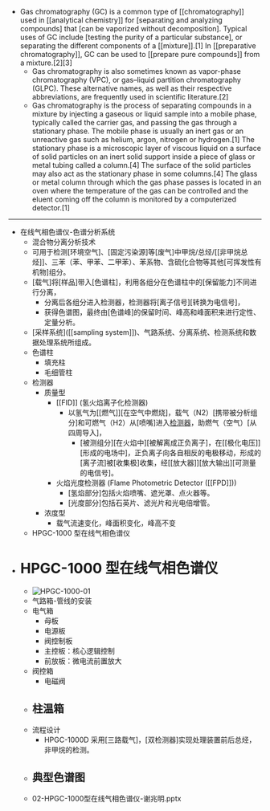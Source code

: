 - Gas chromatography (GC) is a common type of [[chromatography]] used in [[analytical chemistry]] for [separating and analyzing compounds] that [can be vaporized without decomposition]. Typical uses of GC include [testing the purity of a particular substance], or separating the different components of a [[mixture]].[1] In [[preparative chromatography]], GC can be used to [[prepare pure compounds]] from a mixture.[2][3]
    - Gas chromatography is also sometimes known as vapor-phase chromatography (VPC), or gas–liquid partition chromatography (GLPC). These alternative names, as well as their respective abbreviations, are frequently used in scientific literature.[2]
    - Gas chromatography is the process of separating compounds in a mixture by injecting a gaseous or liquid sample into a mobile phase, typically called the carrier gas, and passing the gas through a stationary phase. The mobile phase is usually an inert gas or an unreactive gas such as helium, argon, nitrogen or hydrogen.[1] The stationary phase is a microscopic layer of viscous liquid on a surface of solid particles on an inert solid support inside a piece of glass or metal tubing called a column.[4] The surface of the solid particles may also act as the stationary phase in some columns.[4] The glass or metal column through which the gas phase passes is located in an oven where the temperature of the gas can be controlled and the eluent coming off the column is monitored by a computerized detector.[1]
- ---
- 在线气相色谱仪-色谱分析系统
    - 混合物分离分析技术
    - 可用于检测[环境空气]、[固定污染源]等[废气]中甲烷/总烃/[[非甲烷总烃]]、三苯（苯、甲苯、二甲苯）、苯系物、含硫化合物等其他[可挥发性有机物]组分。
    - [载气]将[样品]带入[色谱柱]，利用各组分在色谱柱中的[保留能力]不同进行分离，
        - 分离后各组分进入检测器，检测器将[离子信号][转换为电信号]，
        - 获得色谱图，最终由[色谱峰]的保留时间、峰高和峰面积来进行定性、定量分析。
    - [采样系统]([[sampling system]])、气路系统、分离系统、检测系统和数据处理系统所组成。
    - 色谱柱
        - 填充柱
        - 毛细管柱
    - 检测器
        - 质量型
            - [[FID]] (氢火焰离子化检测器)
                - 以氢气为[[燃气]][在空气中燃烧]，载气（N2）[携带被分析组分]和可燃气（H2）从[喷嘴]进入[检测器]([[detector]])，助燃气（空气）[从四周导入]，
                    - [被测组分][在火焰中][被解离成正负离子]，在[[极化电压]][形成的电场中]，正负离子向各自相反的电极移动，形成的[离子流]被[收集极]收集，经[[放大器]][放大输出][可测量的电信号]。
            - 火焰光度检测器 (Flame Photometric Detector ([[FPD]]))
                - [氢焰部分]包括火焰喷嘴、遮光罩、点火器等。
                - [光度部分]包括石英片、滤光片和光电倍增管。
        - 浓度型
            - 载气流速变化，峰面积变化，峰高不变
    - HPGC-1000 型在线气相色谱仪
- # HPGC-1000 型在线气相色谱仪
    - ![HPGC-1000-01](https://firebasestorage.googleapis.com/v0/b/firescript-577a2.appspot.com/o/imgs%2Fapp%2FXELiu-NovaKG%2F9z6LkX6_y6.png?alt=media&token=9ed0eedf-4cea-457d-a15b-876b364b6f0c)
    - 气路箱-管线的安装
    - 电气箱
        - 母板
        - 电源板
        - 阀控制板
        - 主控板：核心逻辑控制
        - 前放板：微电流前置放大
    - 阀控箱
        - 电磁阀
    - 柱温箱
        - 
    - 流程设计
        - HPGC-1000D 采用[三路载气]，[双检测器]实现处理装置前后总烃，非甲烷的检测。
    - 典型色谱图
        - 
    - 02-HPGC-1000型在线气相色谱仪-谢兆明.pptx
